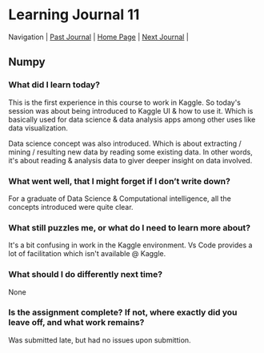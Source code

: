 # Learning Journal 11

Navigation | [Past Journal](../Class-10/README.md) | [Home Page](../README.md) | [Next Journal](../Class-12/README.md) |

## Numpy

### What did I learn today?

This is the first experience in this course to work in Kaggle. So today's session was about being introduced to Kaggle UI & how to use it. Which is basically used for data science & data analysis apps among other uses like data visualization.

Data science concept was also introduced. Which is about extracting / mining / resulting new data by reading some existing data. In other words, it's about reading & analysis data to giver deeper insight on data involved.

### What went well, that I might forget if I don’t write down?

For a graduate of Data Science & Computational intelligence, all the concepts introduced were quite clear.

### What still puzzles me, or what do I need to learn more about?

It's a bit confusing in work in the Kaggle environment. Vs Code provides a lot of facilitation which isn't available @ Kaggle.

### What should I do differently next time?

None

### Is the assignment complete? If not, where exactly did you leave off, and what work remains?

Was submitted late, but had no issues upon submittion.
